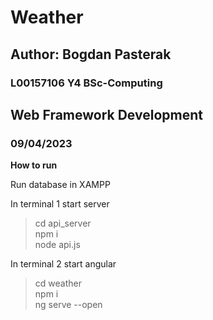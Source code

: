 # Weather

## Author: Bogdan Pasterak

### L00157106 Y4 BSc-Computing

## Web Framework Development

### 09/04/2023

**How to run**

Run database in XAMPP

In terminal 1 start server

> cd api_server<br />
> npm i<br />
> node api.js

In terminal 2 start angular

> cd weather<br />
> npm i<br />
> ng serve --open
